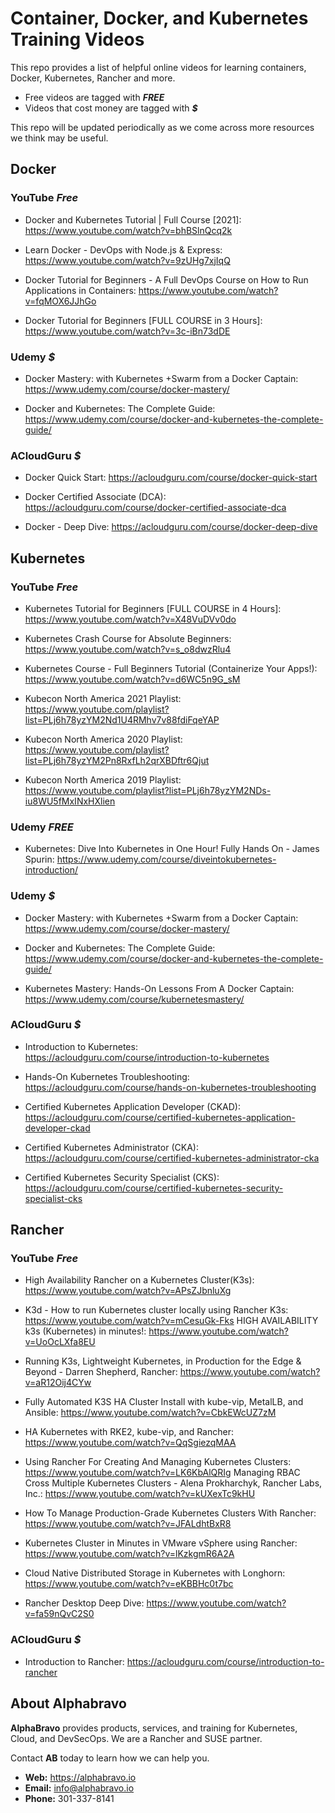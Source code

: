 # Container, Docker, and Kubernetes Training Videos

This repo provides a list of helpful online videos for learning containers, Docker, Kubernetes, Rancher and more.

- Free videos are tagged with ***FREE***
- Videos that cost money are tagged with ***$***

This repo will be updated periodically as we come across more resources we think may be useful.

## Docker

### YouTube ***Free***

- Docker and Kubernetes Tutorial | Full Course [2021]: https://www.youtube.com/watch?v=bhBSlnQcq2k 

- Learn Docker - DevOps with Node.js & Express: https://www.youtube.com/watch?v=9zUHg7xjIqQ 

- Docker Tutorial for Beginners - A Full DevOps Course on How to Run Applications in Containers: https://www.youtube.com/watch?v=fqMOX6JJhGo 

- Docker Tutorial for Beginners [FULL COURSE in 3 Hours]: https://www.youtube.com/watch?v=3c-iBn73dDE 

### Udemy ***$***

- Docker Mastery: with Kubernetes +Swarm from a Docker Captain: https://www.udemy.com/course/docker-mastery/ 

- Docker and Kubernetes: The Complete Guide: https://www.udemy.com/course/docker-and-kubernetes-the-complete-guide/ 

### ACloudGuru ***$***

- Docker Quick Start: https://acloudguru.com/course/docker-quick-start 

- Docker Certified Associate (DCA): https://acloudguru.com/course/docker-certified-associate-dca 

- Docker - Deep Dive: https://acloudguru.com/course/docker-deep-dive 

## Kubernetes

### YouTube ***Free***

- Kubernetes Tutorial for Beginners [FULL COURSE in 4 Hours]: https://www.youtube.com/watch?v=X48VuDVv0do 

- Kubernetes Crash Course for Absolute Beginners: https://www.youtube.com/watch?v=s_o8dwzRlu4 

- Kubernetes Course - Full Beginners Tutorial (Containerize Your Apps!): https://www.youtube.com/watch?v=d6WC5n9G_sM 

- Kubecon North America 2021 Playlist: https://www.youtube.com/playlist?list=PLj6h78yzYM2Nd1U4RMhv7v88fdiFqeYAP 

- Kubecon North America 2020 Playlist: https://www.youtube.com/playlist?list=PLj6h78yzYM2Pn8RxfLh2qrXBDftr6Qjut 

- Kubecon North America 2019 Playlist: https://www.youtube.com/playlist?list=PLj6h78yzYM2NDs-iu8WU5fMxINxHXlien 

### Udemy ***FREE***

- Kubernetes: Dive Into Kubernetes in One Hour! Fully Hands On - James Spurin: https://www.udemy.com/course/diveintokubernetes-introduction/

### Udemy ***$***

- Docker Mastery: with Kubernetes +Swarm from a Docker Captain: https://www.udemy.com/course/docker-mastery/ 

- Docker and Kubernetes: The Complete Guide: https://www.udemy.com/course/docker-and-kubernetes-the-complete-guide/ 

- Kubernetes Mastery: Hands-On Lessons From A Docker Captain: https://www.udemy.com/course/kubernetesmastery/ 

### ACloudGuru ***$***

- Introduction to Kubernetes: https://acloudguru.com/course/introduction-to-kubernetes 

- Hands-On Kubernetes Troubleshooting: https://acloudguru.com/course/hands-on-kubernetes-troubleshooting 

- Certified Kubernetes Application Developer (CKAD): https://acloudguru.com/course/certified-kubernetes-application-developer-ckad 

- Certified Kubernetes Administrator (CKA): https://acloudguru.com/course/certified-kubernetes-administrator-cka 

- Certified Kubernetes Security Specialist (CKS): https://acloudguru.com/course/certified-kubernetes-security-specialist-cks 

## Rancher

### YouTube ***Free***

- High Availability Rancher on a Kubernetes Cluster(K3s): https://www.youtube.com/watch?v=APsZJbnluXg 

- K3d - How to run Kubernetes cluster locally using Rancher K3s: https://www.youtube.com/watch?v=mCesuGk-Fks 
HIGH AVAILABILITY k3s (Kubernetes) in minutes!: https://www.youtube.com/watch?v=UoOcLXfa8EU 

- Running K3s, Lightweight Kubernetes, in Production for the Edge & Beyond - Darren Shepherd, Rancher: https://www.youtube.com/watch?v=aR12Oij4CYw

- Fully Automated K3S HA Cluster Install with kube-vip, MetalLB, and Ansible: https://www.youtube.com/watch?v=CbkEWcUZ7zM 

- HA Kubernetes with RKE2, kube-vip, and Rancher: https://www.youtube.com/watch?v=QqSgiezqMAA

- Using Rancher For Creating And Managing Kubernetes Clusters: https://www.youtube.com/watch?v=LK6KbAlQRIg 
Managing RBAC Cross Multiple Kubernetes Clusters - Alena Prokharchyk, Rancher Labs, Inc.: https://www.youtube.com/watch?v=kUXexTc9kHU 

- How To Manage Production-Grade Kubernetes Clusters With Rancher: https://www.youtube.com/watch?v=JFALdhtBxR8 

- Kubernetes Cluster in Minutes in VMware vSphere using Rancher: https://www.youtube.com/watch?v=lKzkgmR6A2A 

- Cloud Native Distributed Storage in Kubernetes with Longhorn: https://www.youtube.com/watch?v=eKBBHc0t7bc 

- Rancher Desktop Deep Dive: https://www.youtube.com/watch?v=fa59nQvC2S0 

### ACloudGuru ***$***

- Introduction to Rancher: https://acloudguru.com/course/introduction-to-rancher 

## About Alphabravo

**AlphaBravo** provides products, services, and training for Kubernetes, Cloud, and DevSecOps. We are a Rancher and SUSE partner.

Contact **AB** today to learn how we can help you.

* **Web:** https://alphabravo.io
* **Email:** info@alphabravo.io
* **Phone:** 301-337-8141